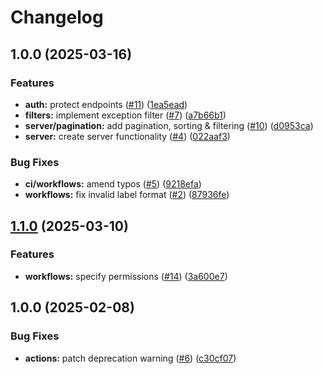 # Changelog

## 1.0.0 (2025-03-16)


### Features

* **auth:** protect endpoints ([#11](https://github.com/Cuaies/drx-it-contest-6/issues/11)) ([1ea5ead](https://github.com/Cuaies/drx-it-contest-6/commit/1ea5ead1b035767302714be49bd9f5dac678d512))
* **filters:** implement exception filter ([#7](https://github.com/Cuaies/drx-it-contest-6/issues/7)) ([a7b66b1](https://github.com/Cuaies/drx-it-contest-6/commit/a7b66b16758d3bb97eae05eb1345aefa6d0cdde1))
* **server/pagination:** add pagination, sorting & filtering ([#10](https://github.com/Cuaies/drx-it-contest-6/issues/10)) ([d0953ca](https://github.com/Cuaies/drx-it-contest-6/commit/d0953ca1e425eaa36d6b7767dd06a5c86bf43b2d))
* **server:** create server functionality ([#4](https://github.com/Cuaies/drx-it-contest-6/issues/4)) ([022aaf3](https://github.com/Cuaies/drx-it-contest-6/commit/022aaf387d5e53b9255d9bc5de922d44edd4e97b))


### Bug Fixes

* **ci/workflows:** amend typos ([#5](https://github.com/Cuaies/drx-it-contest-6/issues/5)) ([9218efa](https://github.com/Cuaies/drx-it-contest-6/commit/9218efa4d7ad63d72a099e3aad5bc4b91818184d))
* **workflows:** fix invalid label format ([#2](https://github.com/Cuaies/drx-it-contest-6/issues/2)) ([87936fe](https://github.com/Cuaies/drx-it-contest-6/commit/87936fe9c8f9c2792a95fedde535bc4ca9676744))

## [1.1.0](https://github.com/Cuaies/nodejs-scaffolding/compare/v1.0.0...v1.1.0) (2025-03-10)


### Features

* **workflows:** specify permissions ([#14](https://github.com/Cuaies/nodejs-scaffolding/issues/14)) ([3a600e7](https://github.com/Cuaies/nodejs-scaffolding/commit/3a600e769eee92947df34dd3163f20ffc3532ca7))

## 1.0.0 (2025-02-08)


### Bug Fixes

* **actions:** patch deprecation warning ([#6](https://github.com/Cuaies/nodejs-scaffolding/issues/6)) ([c30cf07](https://github.com/Cuaies/nodejs-scaffolding/commit/c30cf0714fb8f726a91209d6ef3f9a073cba7200))
